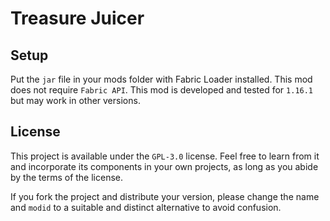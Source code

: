 # Treasure Juicer

## Setup

Put the `jar` file in your mods folder with Fabric Loader installed.
This mod does not require `Fabric API`.
This mod is developed and tested for `1.16.1` but may work in other versions.

## License

This project is available under the `GPL-3.0` license.
Feel free to learn from it and incorporate its components in your own projects, as long as you abide by the terms of the license.

If you fork the project and distribute your version, please change the name and `modid` to a suitable and distinct alternative to avoid confusion.
